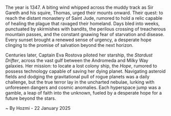 
The year is 1347.  A biting wind whipped across the muddy track as Sir Gareth and his squire, Thomas, urged their mounts onward.  Their quest: to reach the distant monastery of Saint Jude, rumored to hold a relic capable of healing the plague that ravaged their homeland.  Days bled into weeks, punctuated by skirmishes with bandits, the perilous crossing of treacherous mountain passes, and the constant gnawing fear of starvation and disease.  Every sunset brought a renewed sense of urgency, a desperate hope clinging to the promise of salvation beyond the next horizon.

Centuries later, Captain Eva Rostova piloted her starship, the *Stardust Drifter*, across the vast gulf between the Andromeda and Milky Way galaxies.  Her mission: to locate a lost colony ship, the *Hope*, rumored to possess technology capable of saving her dying planet.  Navigating asteroid fields and dodging the gravitational pull of rogue planets was a daily challenge, but the true terror lay in the uncharted nebulae, lurking with unforeseen dangers and cosmic anomalies.  Each hyperspace jump was a gamble, a leap of faith into the unknown, fueled by a desperate hope for a future beyond the stars.

~ By Hozmi - 22 January 2025
